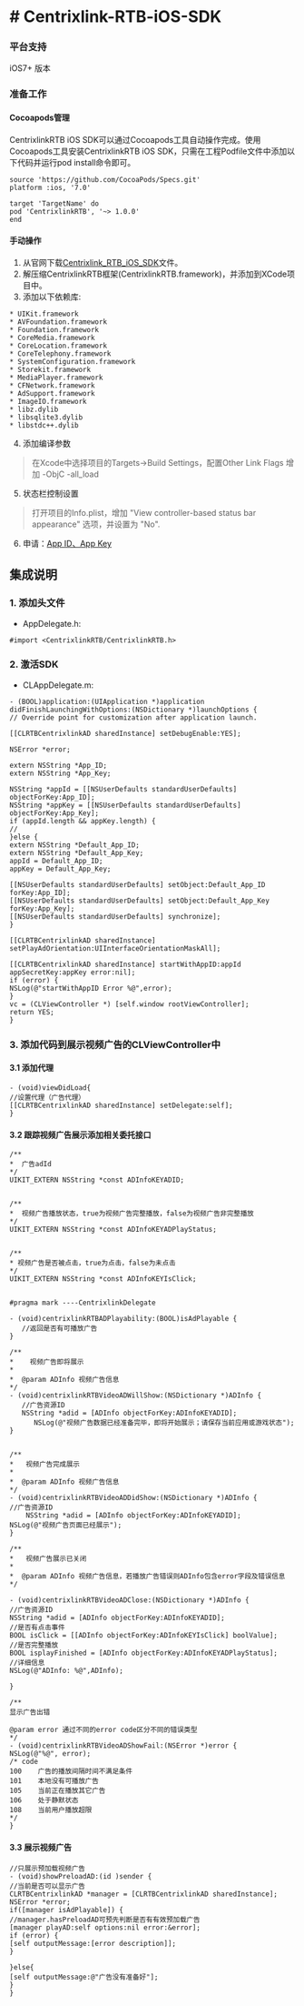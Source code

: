 # # Centrixlink-RTB-iOS-SDK

### 平台支持
iOS7+ 版本

### 准备工作

#### Cocoapods管理
CentrixlinkRTB iOS SDK可以通过Cocoapods工具自动操作完成。使用Cocoapods工具安装CentrixlinkRTB iOS SDK，只需在工程Podfile文件中添加以下代码并运行pod install命令即可。

```
source 'https://github.com/CocoaPods/Specs.git'
platform :ios, '7.0'

target 'TargetName' do
pod 'CentrixlinkRTB', '~> 1.0.0'
end
```

#### 手动操作
1.  从官网下载[Centrixlink_RTB_iOS_SDK](https://github.com/centrixlink/Centrixlink-RTB-iOS-SDK)文件。
2.  解压缩CentrixlinkRTB框架(CentrixlinkRTB.framework)，并添加到XCode项目中。
3.  添加以下依赖库:

```
* UIKit.framework
* AVFoundation.framework
* Foundation.framework
* CoreMedia.framework
* CoreLocation.framework
* CoreTelephony.framework
* SystemConfiguration.framework  
* Storekit.framework
* MediaPlayer.framework
* CFNetwork.framework
* AdSupport.framework
* ImageIO.framework
* libz.dylib
* libsqlite3.dylib
* libstdc++.dylib
```
4.  添加编译参数

> 在Xcode中选择项目的Targets->Build Settings，配置Other Link Flags 增加 -ObjC -all_load

5. 状态栏控制设置

> 打开项目的Info.plist，增加 "View controller-based status bar appearance" 选项，并设置为 "No".


6. 申请：[App ID、App Key](https://dashboard.centrixlink.com/login)

## 集成说明

### 1. 添加头文件 
* AppDelegate.h:

```objc
#import <CentrixlinkRTB/CentrixlinkRTB.h>
```



### 2. 激活SDK

* CLAppDelegate.m:

```objc
- (BOOL)application:(UIApplication *)application didFinishLaunchingWithOptions:(NSDictionary *)launchOptions {
// Override point for customization after application launch.

[[CLRTBCentrixlinkAD sharedInstance] setDebugEnable:YES];

NSError *error;

extern NSString *App_ID;
extern NSString *App_Key;

NSString *appId = [[NSUserDefaults standardUserDefaults] objectForKey:App_ID];
NSString *appKey = [[NSUserDefaults standardUserDefaults] objectForKey:App_Key];
if (appId.length && appKey.length) {
//
}else {
extern NSString *Default_App_ID;
extern NSString *Default_App_Key;
appId = Default_App_ID;
appKey = Default_App_Key;

[[NSUserDefaults standardUserDefaults] setObject:Default_App_ID forKey:App_ID];
[[NSUserDefaults standardUserDefaults] setObject:Default_App_Key forKey:App_Key];
[[NSUserDefaults standardUserDefaults] synchronize];
}

[[CLRTBCentrixlinkAD sharedInstance] setPlayAdOrientation:UIInterfaceOrientationMaskAll];

[[CLRTBCentrixlinkAD sharedInstance] startWithAppID:appId appSecretKey:appKey error:nil];
if (error) {
NSLog(@"startWithAppID Error %@",error);
}
vc = (CLViewController *) [self.window rootViewController];
return YES;
}
```


### 3. 添加代码到展示视频广告的CLViewController中

#### 3.1 添加代理
```objc
- (void)viewDidLoad{
//设置代理（广告代理）
[[CLRTBCentrixlinkAD sharedInstance] setDelegate:self];
}
```

#### 3.2 跟踪视频广告展示添加相关委托接口

```objc
/**
*  广告adId
*/
UIKIT_EXTERN NSString *const ADInfoKEYADID;


/**
*  视频广告播放状态，true为视频广告完整播放，false为视频广告非完整播放
*/
UIKIT_EXTERN NSString *const ADInfoKEYADPlayStatus;


/**
* 视频广告是否被点击，true为点击，false为未点击
*/
UIKIT_EXTERN NSString *const ADInfoKEYIsClick;


#pragma mark ----CentrixlinkDelegate

- (void)centrixlinkRTBADPlayability:(BOOL)isAdPlayable {
   //返回是否有可播放广告
}
    
/**
*    视频广告即将展示
*
*  @param ADInfo 视频广告信息
*/
- (void)centrixlinkRTBVideoADWillShow:(NSDictionary *)ADInfo {
   //广告资源ID
   NSString *adid = [ADInfo objectForKey:ADInfoKEYADID];
      NSLog(@"视频广告数据已经准备完毕，即将开始展示；请保存当前应用或游戏状态");
}
      

/**
*   视频广告完成展示
*
*  @param ADInfo 视频广告信息
*/
- (void)centrixlinkRTBVideoADDidShow:(NSDictionary *)ADInfo {
//广告资源ID
    NSString *adid = [ADInfo objectForKey:ADInfoKEYADID];
NSLog(@"视频广告页面已经展示");
}

/**
*   视频广告展示已关闭
*
*  @param ADInfo 视频广告信息，若播放广告错误则ADInfo包含error字段及错误信息
*/

- (void)centrixlinkRTBVideoADClose:(NSDictionary *)ADInfo {
//广告资源ID
NSString *adid = [ADInfo objectForKey:ADInfoKEYADID];
//是否有点击事件
BOOL isClick = [[ADInfo objectForKey:ADInfoKEYIsClick] boolValue];
//是否完整播放
BOOL isplayFinished = [ADInfo objectForKey:ADInfoKEYADPlayStatus];
//详细信息
NSLog(@"ADInfo: %@",ADInfo);

}

/**
显示广告出错

@param error 通过不同的error code区分不同的错误类型
*/
- (void)centrixlinkRTBVideoADShowFail:(NSError *)error {
NSLog(@"%@", error);
/* code
100    广告的播放间隔时间不满足条件
101    本地没有可播放广告
105    当前正在播放其它广告
106    处于静默状态
108    当前用户播放超限
*/
}

```

#### 3.3 展示视频广告

```objc
//只展示预加载视频广告
- (void)showPreloadAD:(id )sender {
//当前是否可以显示广告
CLRTBCentrixlinkAD *manager = [CLRTBCentrixlinkAD sharedInstance];
NSError *error;
if([manager isAdPlayable]) {
//manager.hasPreloadAD可预先判断是否有有效预加载广告
[manager playAD:self options:nil error:&error];
if (error) {
[self outputMessage:[error description]];
}

}else{
[self outputMessage:@"广告没有准备好"];
}
}
```

